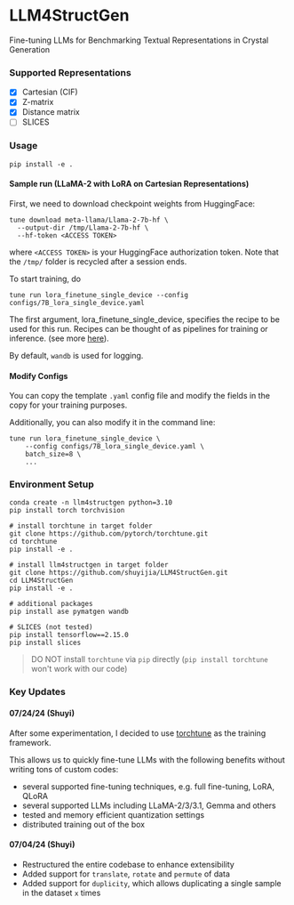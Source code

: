 # LLM4StructGen
Fine-tuning LLMs for Benchmarking Textual Representations in Crystal Generation

### Supported Representations
- [x] Cartesian (CIF)
- [x] Z-matrix
- [x] Distance matrix
- [ ] SLICES

### Usage
```
pip install -e .
```

#### Sample run (LLaMA-2 with LoRA on Cartesian Representations)
First, we need to download checkpoint weights from HuggingFace:
```
tune download meta-llama/Llama-2-7b-hf \
  --output-dir /tmp/Llama-2-7b-hf \
  --hf-token <ACCESS TOKEN>
```
where `<ACCESS TOKEN>` is your HuggingFace authorization token. Note that the `/tmp/` folder is recycled after a session ends.

To start training, do

```
tune run lora_finetune_single_device --config configs/7B_lora_single_device.yaml
```

The first argument, lora_finetune_single_device, specifies the recipe to be used for this run. Recipes can be thought of as pipelines for training or inference. (see more [here](https://pytorch.org/torchtune/main/deep_dives/recipe_deepdive.html)).

By default, `wandb` is used for logging.

#### Modify Configs
You can copy the template `.yaml` config file and modify the fields in the copy for your training purposes. 

Additionally, you can also modify it in the command line:

```
tune run lora_finetune_single_device \
    --config configs/7B_lora_single_device.yaml \
    batch_size=8 \
    ...
```

### Environment Setup
```
conda create -n llm4structgen python=3.10
pip install torch torchvision

# install torchtune in target folder
git clone https://github.com/pytorch/torchtune.git
cd torchtune
pip install -e .

# install llm4structgen in target folder
git clone https://github.com/shuyijia/LLM4StructGen.git
cd LLM4StructGen
pip install -e .

# additional packages
pip install ase pymatgen wandb

# SLICES (not tested)
pip install tensorflow==2.15.0
pip install slices
```

> DO NOT install `torchtune` via `pip` directly (`pip install torchtune` won't work with our code)

### Key Updates
#### 07/24/24 (Shuyi)
After some experimentation, I decided to use [torchtune](https://github.com/pytorch/torchtune) as the training framework. 

This allows us to quickly fine-tune LLMs with the following benefits without writing tons of custom codes:
- several supported fine-tuning techniques, e.g. full fine-tuning, LoRA, QLoRA
- several supported LLMs including LLaMA-2/3/3.1, Gemma and others 
- tested and memory efficient quantization settings
- distributed training out of the box 

#### 07/04/24 (Shuyi)
- Restructured the entire codebase to enhance extensibility
- Added support for `translate`, `rotate` and `permute` of data
- Added support for `duplicity`, which allows duplicating a single sample in the dataset `x` times